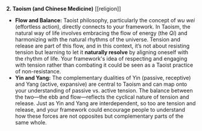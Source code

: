 **2. Taoism (and Chinese Medicine)** [[religion]]

- **Flow and Balance:** Taoist philosophy, particularly the concept of _wu wei_ (effortless action), directly connects to your framework. In Taoism, the natural way of life involves embracing the flow of energy (the _Qi_) and harmonizing with the natural rhythms of the universe. Tension and release are part of this flow, and in this context, it’s not about resisting tension but learning to let it **naturally resolve** by aligning oneself with the rhythm of life. Your framework's idea of respecting and engaging with tension rather than combating it could be seen as a Taoist practice of non-resistance.
- **Yin and Yang:** The complementary dualities of Yin (passive, receptive) and Yang (active, expansive) are central to Taoism and can map onto your understanding of passive vs. active tension. The balance between the two—the ebb and flow—reflects the cyclical nature of tension and release. Just as Yin and Yang are interdependent, so too are tension and release, and your framework could encourage people to understand how these forces are not opposites but complementary parts of the same whole.
